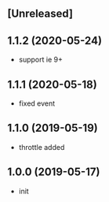 ## [Unreleased]

## 1.1.2 (2020-05-24)

* support ie 9+

## 1.1.1 (2020-05-18)

* fixed event

## 1.1.0 (2019-05-19)

* throttle added

## 1.0.0 (2019-05-17)

* init  

